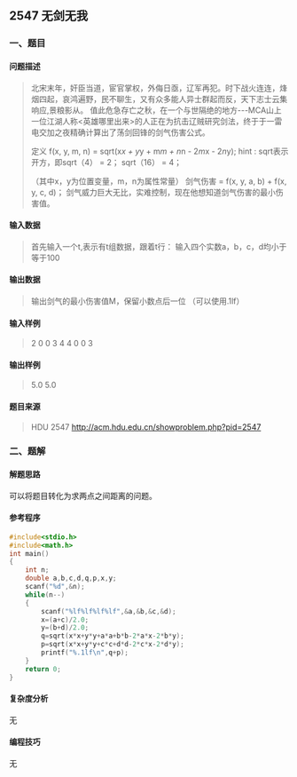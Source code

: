 ## 2547 无剑无我

### 一、题目

#### 问题描述

> 北宋末年，奸臣当道，宦官掌权，外侮日亟，辽军再犯。时下战火连连，烽烟四起，哀鸿遍野，民不聊生，又有众多能人异士群起而反，天下志士云集响应,景粮影从。
> 值此危急存亡之秋，在一个与世隔绝的地方---MCA山上一位江湖人称<英雄哪里出来>的人正在为抗击辽贼研究剑法，终于于一雷电交加之夜精确计算出了荡剑回锋的剑气伤害公式。
>
> 定义 f(x, y, m, n) = sqrt(x*x + y*y + m*m + n*n - 2*m*x - 2*n*y);
> hint : sqrt表示开方，即sqrt（4） = 2； sqrt（16） = 4；
>
> （其中x，y为位置变量，m，n为属性常量）
> 剑气伤害 = f(x, y, a, b) + f(x, y, c, d)；
> 剑气威力巨大无比，实难控制，现在他想知道剑气伤害的最小伤害值。

#### 输入数据

> 首先输入一个t,表示有t组数据，跟着t行：
> 输入四个实数a，b，c，d均小于等于100

#### 输出数据

> 输出剑气的最小伤害值M，保留小数点后一位
> （可以使用.1lf）

#### 输入样例

> 2 0 0 3 
> 4 4 0 0 
> 3

#### 输出样例

> 5.0 
> 5.0

#### 题目来源

> HDU 2547 http://acm.hdu.edu.cn/showproblem.php?pid=2547

### 二、题解

#### 解题思路

可以将题目转化为求两点之间距离的问题。

#### 参考程序

```c
#include<stdio.h>
#include<math.h>
int main()
{
	int n;
	double a,b,c,d,q,p,x,y;
	scanf("%d",&n);
	while(n--)
	{
		scanf("%lf%lf%lf%lf",&a,&b,&c,&d);
		x=(a+c)/2.0;
		y=(b+d)/2.0;
		q=sqrt(x*x+y*y+a*a+b*b-2*a*x-2*b*y);
		p=sqrt(x*x+y*y+c*c+d*d-2*c*x-2*d*y);
		printf("%.1lf\n",q+p);
	}
	return 0;
}
```

#### 复杂度分析

无

#### 编程技巧

无